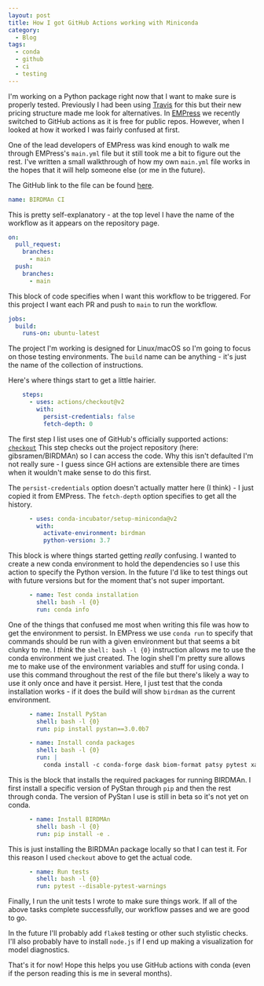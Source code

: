 ```yaml
---
layout: post
title: How I got GitHub Actions working with Miniconda
category:
  - Blog
tags:
  - conda
  - github
  - ci
  - testing
---
```


I'm working on a Python package right now that I want to make sure is properly tested.
Previously I had been using [Travis](https://www.travis-ci.com/) for this but their new pricing structure made me look for alternatives.
In [EMPress](https://github.com/biocore/empress) we recently switched to GitHub actions as it is free for public repos.
However, when I looked at how it worked I was fairly confused at first.

One of the lead developers of EMPress was kind enough to walk me through EMPress's `main.yml` file but it still took me a bit to figure out the rest.
I've written a small walkthrough of how my own `main.yml` file works in the hopes that it will help someone else (or me in the future).

The GitHub link to the file can be found [here](https://github.com/gibsramen/BIRDMAn/blob/main/.github/workflows/main.yml).

```yaml
name: BIRDMAn CI
```

This is pretty self-explanatory - at the top level I have the name of the workflow as it appears on the repository page.

```yaml
on:
  pull_request:
    branches:
      - main
  push:
    branches:
      - main
```

This block of code specifies when I want this workflow to be triggered.
For this project I want each PR and push to `main` to run the workflow.

```yaml
jobs:
  build:
    runs-on: ubuntu-latest
```

The project I'm working is designed for Linux/macOS so I'm going to focus on those testing environments.
The `build` name can be anything - it's just the name of the collection of instructions.

Here's where things start to get a little hairier.

```yaml
    steps:
      - uses: actions/checkout@v2
        with:
          persist-credentials: false
          fetch-depth: 0
```

The first step I list uses one of GitHub's officially supported actions: [`checkout`](https://github.com/actions/checkout)
This step checks out the project repository (here: gibsramen/BIRDMAn) so I can access the code.
Why this isn't defaulted I'm not really sure - I guess since GH actions are extensible there are times when it wouldn't make sense to do this first.

The `persist-credentials` option doesn't actually matter here (I think) - I just copied it from EMPress.
The `fetch-depth` option specifies to get all the history.

```yaml
      - uses: conda-incubator/setup-miniconda@v2
        with:
          activate-environment: birdman
          python-version: 3.7
```

This block is where things started getting *really* confusing.
I wanted to create a new conda environment to hold the dependencies so I use this action to specify the Python version.
In the future I'd like to test things out with future versions but for the moment that's not super important.

```yaml
      - name: Test conda installation
        shell: bash -l {0}
        run: conda info
```

One of the things that confused me most when writing this file was how to get the environment to persist.
In EMPress we use `conda run` to specify that commands should be run with a given environment but that seems a bit clunky to me.
I *think* the `shell: bash -l {0}` instruction allows me to use the conda environment we just created.
The login shell I'm pretty sure allows me to make use of the environment variables and stuff for using conda.
I use this command throughout the rest of the file but there's likely a way to use it only once and have it persist.
Here, I just test that the conda installation works - if it does the build will show `birdman` as the current environment.

```yaml
      - name: Install PyStan
        shell: bash -l {0}
        run: pip install pystan==3.0.0b7

      - name: Install conda packages
        shell: bash -l {0}
        run: |
          conda install -c conda-forge dask biom-format patsy pytest xarray scikit-bio
```

This is the block that installs the required packages for running BIRDMAn.
I first install a specific version of PyStan through `pip` and then the rest through conda.
The version of PyStan I use is still in beta so it's not yet on conda.

```yaml
      - name: Install BIRDMAn
        shell: bash -l {0}
        run: pip install -e .
```

This is just installing the BIRDMAn package locally so that I can test it.
For this reason I used `checkout` above to get the actual code.

```yaml
      - name: Run tests
        shell: bash -l {0}
        run: pytest --disable-pytest-warnings
```

Finally, I run the unit tests I wrote to make sure things work.
If all of the above tasks complete successfully, our workflow passes and we are good to go.

In the future I'll probably add `flake8` testing or other such stylistic checks.
I'll also probably have to install `node.js` if I end up making a visualization for model diagnostics.

That's it for now! Hope this helps you use GitHub actions with conda (even if the person reading this is me in several months).
